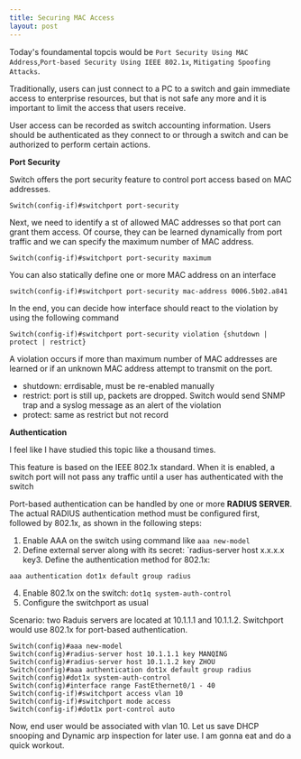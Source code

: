 ```yaml
---
title: Securing MAC Access
layout: post
---
```

Today's foundamental topcis would be `Port Security Using MAC Address`,`Port-based Security Using IEEE 802.1x`, `Mitigating Spoofing Attacks`.

Traditionally, users can just connect to a PC to a switch and gain immediate access to enterprise resources, but that is not safe any more and it is important to limit the access that users receive.

User access can be recorded as switch accounting information. Users should be authenticated as they connect to or through a switch and can be authorized to perform certain actions. 

**Port Security**

Switch offers the port security feature to control port access based on MAC addresses.
~~~
Switch(config-if)#switchport port-security
~~~
Next, we need to identify a st of allowed MAC addresses so that port can grant them access. Of course, they can be learned dynamically from port traffic and we can specify the maximum number of MAC address.
~~~
Switch(config-if)#switchport port-security maximum
~~~
You can also statically define one or more MAC address on an interface 
~~~
switch(config-if)#switchport port-security mac-address 0006.5b02.a841
~~~
In the end, you can decide how interface should react to the violation by using the following command
~~~
Switch(config-if)#switchport port-security violation {shutdown | protect | restrict}
~~~
A violation occurs if more than maximum number of MAC addresses are learned or if an unknown MAC address attempt to transmit on the port. 
- shutdown: errdisable, must be re-enabled manually 
- restrict: port is still up, packets are dropped. Switch would send SNMP trap and a syslog message as an alert of the violation
- protect: same as restrict but not record

**Authentication**

I feel like I have studied this topic like a thousand times.

This feature is based on the IEEE 802.1x standard. When it is enabled, a switch port will not pass any traffic until a user has authenticated with the switch

Port-based authentication can be handled by one or more **RADIUS SERVER**. The actual RADIUS authentication method must be configured first, followed by 802.1x, as shown in the following steps:
1. Enable AAA on the switch using command like `aaa new-model`
2. Define external server along with its secret: `radius-server host x.x.x.x key3. Define the authentication method for 802.1x: 
~~~
aaa authentication dot1x default group radius
~~~
4. Enable 802.1x on the switch: `dot1q system-auth-control`
5. Configure the switchport as usual

Scenario: two Raduis servers are located at 10.1.1.1 and 10.1.1.2. Switchport would use 802.1x for port-based authentication. 
~~~
Switch(config)#aaa new-model
Switch(config)#radius-server host 10.1.1.1 key MANQING
Switch(config)#radius-server host 10.1.1.2 key ZHOU
Switch(config)#aaa authentication dot1x default group radius
Switch(config)#dot1x system-auth-control
Switch(config)#interface range FastEthernet0/1 - 40
Switch(config-if)#switchport access vlan 10
Switch(config-if)#switchport mode access
Switch(config-if)#dot1x port-control auto
~~~
Now, end user would be associated with vlan 10. Let us save DHCP snooping and Dynamic arp inspection for later use. I am gonna eat and do a quick workout.


